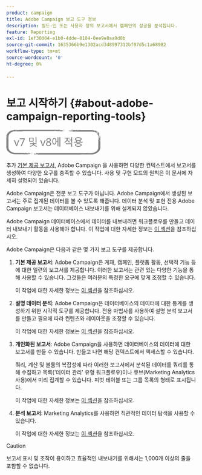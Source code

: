```yaml
---
product: campaign
title: Adobe Campaign 보고 도구 정보
description: 빌드-인 또는 사용자 정의 보고서에서 캠페인의 성공을 분석합니다.
feature: Reporting
exl-id: 1ef30004-e1b0-4dde-8104-0ee9e8aa9d8b
source-git-commit: 1635366b9e1302acd3d8997312bf07d5c1a68982
workflow-type: tm+mt
source-wordcount: '0'
ht-degree: 0%

---
```


# 보고 시작하기 {#about-adobe-campaign-reporting-tools}

![](../../assets/common.svg)

추가 [기본 제공 보고서](../../reporting/using/about-campaign-built-in-reports.md), Adobe Campaign 을 사용하면 다양한 컨텍스트에서 보고서를 생성하여 다양한 요구를 충족할 수 있습니다. 사용 및 구현 모드의 원칙은 이 문서에 자세히 설명되어 있습니다.

Adobe Campaign은 전문 보고 도구가 아닙니다. Adobe Campaign에서 생성된 보고서는 주로 집계된 데이터를 볼 수 있도록 해줍니다. 데이터 분석 및 표현 전용 Adobe Campaign 보고서는 데이터베이스 내보내기를 위해 설계되지 않았습니다.

Adobe Campaign 데이터베이스에서 데이터를 내보내려면 워크플로우를 만들고 데이터 내보내기 활동을 사용해야 합니다. 이 작업에 대한 자세한 정보는 [이 섹션](../../workflow/using/about-action-activities.md)을 참조하십시오.

Adobe Campaign은 다음과 같은 몇 가지 보고 도구를 제공합니다.

1. **기본 제공 보고서**: Adobe Campaign은 게재, 캠페인, 플랫폼 활동, 선택적 기능 등에 대한 일련의 보고서를 제공합니다. 이러한 보고서는 관련 있는 다양한 기능을 통해 사용할 수 있습니다. 그것들은 여러분의 특정한 요구에 맞게 조정할 수 있습니다.

   이 작업에 대한 자세한 정보는 [이 섹션](../../reporting/using/about-campaign-built-in-reports.md)을 참조하십시오.

1. **설명 데이터 분석**: Adobe Campaign은 데이터베이스의 데이터에 대한 통계를 생성하기 위한 시각적 도구를 제공합니다. 전용 마법사를 사용하여 설명 분석 보고서를 만들고 필요에 따라 컨텐츠와 레이아웃을 조정할 수 있습니다.

   이 작업에 대한 자세한 정보는 [이 섹션](../../reporting/using/about-descriptive-analysis.md)을 참조하십시오.

1. **개인화된 보고서**: Adobe Campaign을 사용하면 데이터베이스의 데이터에 대한 보고서를 만들 수 있습니다. 만들고 나면 해당 컨텍스트에서 액세스할 수 있습니다.

   쿼리, 계산 및 볼륨의 복잡성에 따라 이러한 보고서에서 분석된 데이터를 쿼리를 통해 수집하고 목록(&#39;데이터 관리&#39; 유형 워크플로우)이나 큐브(Marketing Analytics 사용)에서 미리 집계할 수 있습니다. 피벗 테이블 또는 그룹 목록의 형태로 표시됩니다.

   이 작업에 대한 자세한 정보는 [이 섹션](../../reporting/using/about-reports-creation-in-campaign.md)을 참조하십시오.

1. **분석 보고서**: Marketing Analytics를 사용하면 직관적인 데이터 탐색을 사용할 수 있습니다.

   이 작업에 대한 자세한 정보는 [이 섹션](../../reporting/using/ac-cubes.md)을 참조하십시오.

>[!CAUTION]
>
>보고서 표시 및 조작이 용이하고 효율적인 내보내기를 위해서는 1,000개 이상의 줄을 포함할 수 없습니다.
